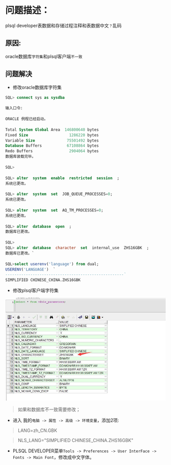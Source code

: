 问题描述：
==========
plsql developer表数据和存储过程注释和表数据中文`？`乱码

原因:
---------
oracle数据库`字符集`和plsql客户端`不一致`

问题解决
--------
* 修改oracle数据库字符集

```SQL
SQL> connect sys as sysdba

输入口令:

ORACLE 例程已经启动。

Total System Global Area  146800640 bytes
Fixed Size                  1286220 bytes
Variable Size              75501492 bytes
Database Buffers           67108864 bytes
Redo Buffers                2904064 bytes
数据库装载完毕。

SQL>

SQL> alter  system  enable  restricted  session  ;
系统已更改。

SQL> alter  system  set  JOB_QUEUE_PROCESSES=0;
系统已更改。

SQL> alter  system  set  AQ_TM_PROCESSES=0;
系统已更改。

SQL> alter  database  open  ;
数据库已更改。

SQL>
SQL> alter  database  character  set  internal_use  ZHS16GBK  ;
数据库已更改。`

SQL>select userenv('language') from dual;
USERENV('LANGUAGE')  `
----------------------------------------------------`
SIMPLIFIED CHINESE_CHINA.ZHS16GBK
```

* 修改plsql客户端字符集

![客户端字符集](https://github.com/hhua161031/ORACLE/blob/master/image/字符.jpg)

> 如果和数据库不一致需要修改；

* 进入 我的`电脑 -> 属性 -> 高级 -> 环境变量`，添加2项:

> LANG=zh_CN.GBK

> NLS_LANG="SIMPLIFIED CHINESE_CHINA.ZHS16GBK" 

* PLSQL DEVELOPER菜单`Tools -> Preferences -> User InterFace -> Fonts -> Main Font`，修改成中文字体。 
